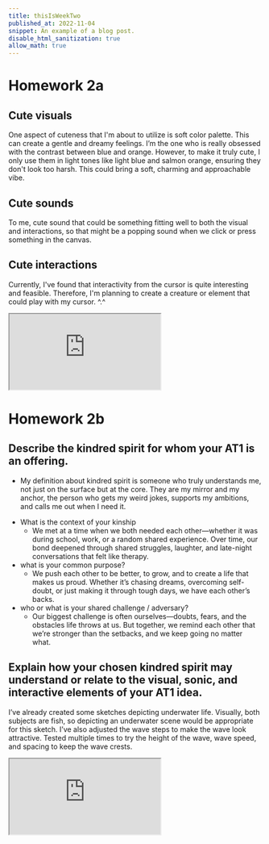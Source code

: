 ```yaml
---
title: thisIsWeekTwo
published_at: 2022-11-04
snippet: An example of a blog post.
disable_html_sanitization: true
allow_math: true
---
```


# Homework 2a

## Cute visuals

One aspect of cuteness that I'm about to utilize is soft color palette. This can create a gentle and dreamy feelings. I’m the one who is really obsessed with the contrast between blue and orange. However, to make it truly cute, I only use them in light tones like light blue and salmon orange, ensuring they don't look too harsh. This could bring a soft, charming and approachable vibe.

## Cute sounds

To me, cute sound that could be something fitting well to both the visual and interactions, so that might be a popping sound when we click or press something in the canvas.

## Cute interactions

Currently, I've found that interactivity from the cursor is quite interesting and feasible. Therefore, I'm planning to create a creature or element that could play with my cursor. ^.^

<iframe id="falling_falling" src="https://editor.p5js.org/def-ijk/sketches/v-N9QvuM6"></iframe>

<script type="module">

    const iframe  = document.getElementById (`falling_falling`)
    iframe.width  = iframe.parentNode.scrollWidth
    iframe.height = iframe.width * 9 / 16 + 42
</script>

# Homework 2b

## Describe the kindred spirit for whom your AT1 is an offering.

- My definition about kindred spirit is someone who truly understands me, not just on the surface but at the core. They are my mirror and my anchor, the person who gets my weird jokes, supports my ambitions, and calls me out when I need it.

* What is the context of your kinship
  - We met at a time when we both needed each other—whether it was during school, work, or a random shared experience. Over time, our bond deepened through shared struggles, laughter, and late-night conversations that felt like therapy.
* what is your common purpose?
  - We push each other to be better, to grow, and to create a life that makes us proud. Whether it’s chasing dreams, overcoming self-doubt, or just making it through tough days, we have each other’s backs.
* who or what is your shared challenge / adversary?
  - Our biggest challenge is often ourselves—doubts, fears, and the obstacles life throws at us. But together, we remind each other that we’re stronger than the setbacks, and we keep going no matter what.

## Explain how your chosen kindred spirit may understand or relate to the visual, sonic, and interactive elements of your AT1 idea. 

I’ve already created some sketches depicting underwater life. Visually, both subjects are fish, so depicting an underwater scene would be appropriate for this sketch. I’ve also adjusted the wave steps to make the wave look attractive. Tested multiple times to try the height of the wave, wave speed, and spacing to keep the wave crests.

<iframe id="waving-waving" src="https://editor.p5js.org/def-ijk/sketches/rNA346H7Z"></iframe>

<script type="module">

    const iframe  = document.getElementById (`waving-waving`)
    iframe.width  = iframe.parentNode.scrollWidth
    iframe.height = iframe.width * 9 / 16 + 42
</script>
